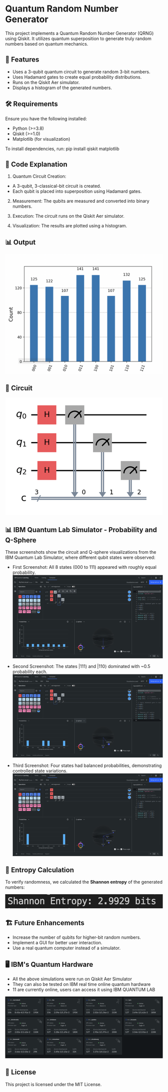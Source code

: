 # Quantum Random Number Generator

This project implements a Quantum Random Number Generator (QRNG) using Qiskit. It utilizes quantum superposition to generate truly random numbers based on quantum mechanics.

## 📌 Features

- Uses a 3-qubit quantum circuit to generate random 3-bit numbers.
- Uses Hadamard gates to create equal probability distributions.
- Runs on the Qiskit Aer simulator.
- Displays a histogram of the generated numbers.

## 🛠️ Requirements

Ensure you have the following installed:
- Python (>=3.8)
- Qiskit (>=1.0)
- Matplotlib (for visualization)

To install dependencies, run:
pip install qiskit matplotlib


## 📜 Code Explanation

1. Quantum Circuit Creation:

- A 3-qubit, 3-classical-bit circuit is created.
- Each qubit is placed into superposition using Hadamard gates.

2. Measurement: The qubits are measured and converted into binary numbers.

3. Execution: The circuit runs on the Qiskit Aer simulator.

4. Visualization: The results are plotted using a histogram.

## 📊 Output

![Quantum Random Output](quant_histogram.png)

## 🔌 Circuit
![Quantum Circuit](gate_circuit.png)


## 📊 IBM Quantum Lab Simulator - Probability and Q-Sphere
These screenshots show the circuit and Q-sphere visualizations from the IBM Quantum Lab Simulator, where different qubit states were observed:

- First Screenshot: All 8 states (000 to 111) appeared with roughly equal probability.
  ![Quantum Lab Simulator](IBM%20QLB1.png)

- Second Screenshot: The states |111⟩ and |110⟩ dominated with ~0.5 probability each.
  ![Quantum Lab Simulator](IBM%20QLB2.png)
  
- Third Screenshot: Four states had balanced probabilities, demonstrating controlled state variations.
  ![Quantum Lab Simulator](IBM%20QLB3.png)


## 🔢 Entropy Calculation
To verify randomness, we calculated the **Shannon entropy** of the generated numbers:

![Quantum Random Output](entropy_result.png)

## 🏗️ Future Enhancements

- Increase the number of qubits for higher-bit random numbers.
- Implement a GUI for better user interaction.
- Use a real quantum computer instead of a simulator.

## 🖥️ IBM's Quantum Hardware

- All the above simulations were run on Qiskit Aer Simulator
- They can also be tested on IBM real time online quantum hardware
- 11 are currently online, users can access it using IBM QUANTUM LAB

![Online QPUs](online_qpus.png)


## 📜 License
This project is licensed under the MIT License.

